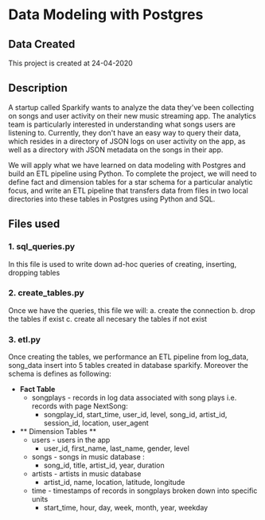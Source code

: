 # Data Modeling with Postgres

## Data Created
This project is created at 24-04-2020

## Description 
A startup called Sparkify wants to analyze the data they've been collecting on songs and user activity on their new music streaming app. The analytics team is particularly interested in understanding what songs users are listening to. Currently, they don't have an easy way to query their data, which resides in a directory of JSON logs on user activity on the app, as well as a directory with JSON metadata on the songs in their app.

We will apply what we have learned on data modeling with Postgres and build an ETL pipeline using Python. To complete the project, we will need to define fact and dimension tables for a star schema for a particular analytic focus, and write an ETL pipeline that transfers data from files in two local directories into these tables in Postgres using Python and SQL.
## Files used

### 1. sql_queries.py
In this file is used to write down ad-hoc queries of creating, inserting, dropping tables

### 2. create_tables.py
Once we have the queries, this file we will:
    a. create the connection
    b. drop the tables if exist
    c. create all necesary the tables if not exist
    
### 3. etl.py
Once creating the tables, we performance an ETL pipeline from log_data, song_data insert into 5 tables created in database sparkify.
Moreover the schema is defines as following:
 - **Fact Table** 
    - songplays - records in log data associated with song plays i.e. records with page NextSong:
         - songplay_id, start_time, user_id, level, song_id, artist_id, session_id, location, user_agent
 - ** Dimension Tables **
    - users - users in the app
        - user_id, first_name, last_name, gender, level
    - songs - songs in music database :
        - song_id, title, artist_id, year, duration
    - artists - artists in music database
        - artist_id, name, location, latitude, longitude
    - time - timestamps of records in songplays broken down into specific units
        - start_time, hour, day, week, month, year, weekday